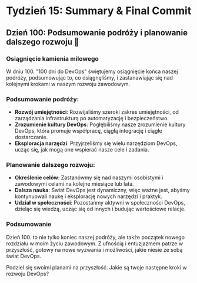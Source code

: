 # Tydzień 15: Summary & Final Commit

## Dzień 100: Podsumowanie podróży i planowanie dalszego rozwoju 🚀

### Osiągnięcie kamienia milowego
W dniu 100. "100 dni do DevOps" świętujemy osiągnięcie końca naszej podróży, podsumowując to, co osiągnęliśmy, i zastanawiając się nad kolejnymi krokami w naszym rozwoju zawodowym.

### Podsumowanie podróży:
- **Rozwój umiejętności**: Rozwijaliśmy szeroki zakres umiejętności, od zarządzania infrastrukturą po automatyzację i bezpieczeństwo.
- **Zrozumienie kultury DevOps**: Pogłębiliśmy nasze zrozumienie kultury DevOps, która promuje współpracę, ciągłą integrację i ciągłe dostarczanie.
- **Eksploracja narzędzi**: Przyjrzeliśmy się wielu narzędziom DevOps, ucząc się, jak mogą one wspierać nasze cele i zadania.

### Planowanie dalszego rozwoju:
- **Określenie celów**: Zastanówmy się nad naszymi osobistymi i zawodowymi celami na kolejne miesiące lub lata.
- **Dalsza nauka**: Świat DevOps jest dynamiczny, więc ważne jest, abyśmy kontynuowali naukę i eksplorację nowych narzędzi i praktyk.
- **Udział w społeczności**: Pozostańmy aktywni w społeczności DevOps, dzieląc się wiedzą, ucząc się od innych i budując wartościowe relacje.

### Podsumowanie
Dzień 100. to nie tylko koniec naszej podróży, ale także początek nowego rozdziału w moim życiu zawodowym. Z ufnością i entuzjazmem patrze w przyszłość, gotowy na nowe wyzwania i możliwości, jakie niesie ze sobą świat DevOps.

Podziel się swoimi planami na przyszłość. Jakie są twoje następne kroki w rozwoju DevOps?
